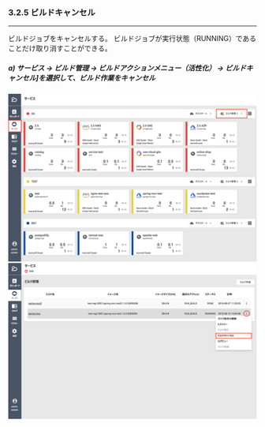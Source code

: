 ### 3.2.5 ビルドキャンセル

---

ビルドジョブをキャンセルする。 ビルドジョブが実行状態（RUNNING）であることだけ取り消すことができる。

##### **a\) サービス → ビルド管理 → ビルドアクションメニュー（活性化） → ビルドキャンセル]を選択して、ビルド作業をキャンセル**
![](/assets/JP/2.5/3.2.4_1.png)![](/assets/JP/2.5.4/3.2.5_2.png)

